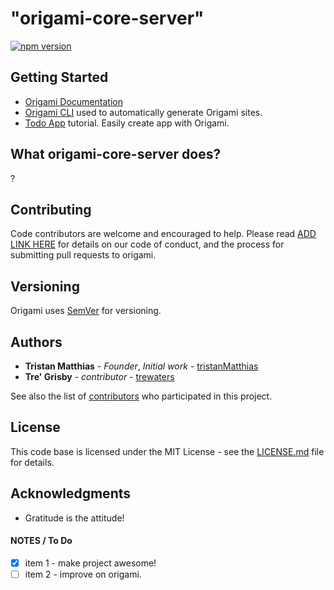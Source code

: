 # "origami-core-server"
[![npm version](https://badge.fury.io/js/origami-core-server.svg)](https://badge.fury.io/js/origami-core-server)

## Getting Started
- [Origami Documentation](http://docs.origami.so/docs/tutorials/getting-started)
- [Origami CLI](https://github.com/origami-cms/cli) used to automatically generate Origami sites.
- [Todo App](http://docs.origami.so/docs/tutorials/todo-app-chapter-1) tutorial. Easily create app with Origami.

## What origami-core-server does?

?

## Contributing

Code contributors are welcome and encouraged to help. Please read [ADD LINK HERE](https://github.com/origami-cms/core-server/graphs/contributors) for details on our code of conduct, and the process for submitting pull requests to origami.

## Versioning

Origami uses [SemVer](http://semver.org/) for versioning.

## Authors

- **Tristan Matthias** - _Founder_, _Initial work_ - [tristanMatthias](https://github.com/tristanMatthias)
- **Tre' Grisby** - _contributor_ - [trewaters](https://github.com/trewaters)

See also the list of [contributors](https://github.com/origami-cms/core-server/graphs/contributors) who participated in this project.

## License

This code base is licensed under the MIT License - see the [LICENSE.md](https://github.com/origami-cms/cms/blob/master/LICENSE) file for details.

## Acknowledgments

- Gratitude is the attitude!

#### NOTES / To Do

- [x] item 1 - make project awesome!
- [ ] item 2 - improve on origami.
